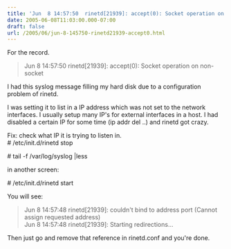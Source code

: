 ```yaml
---
title: 'Jun  8 14:57:50  rinetd[21939]: accept(0): Socket operation on non-socket'
date: 2005-06-08T11:03:00.000-07:00
draft: false
url: /2005/06/jun-8-145750-rinetd21939-accept0.html
---
```


For the record.  
  

> Jun 8 14:57:50 rinetd\[21939\]: accept(0): Socket operation on non-socket

  
  
I had this syslog message filling my hard disk due to a configuration problem of rinetd.  
  
I was setting it to list in a IP address which was not set to the network interfaces. I usually setup many IP's for external interfaces in a host. I had disabled a certain IP for some time (ip addr del ..) and rinetd got crazy.  
  
Fix: check what IP it is trying to listen in.  
\# /etc/init.d/rinetd stop  
  
\# tail -f /var/log/syslog |less  
  
in another screen:  
  
\# /etc/init.d/rinetd start  
  
You will see:  
  

> Jun 8 14:57:48 rinetd\[21939\]: couldn't bind to address port (Cannot assign requested address)  
> Jun 8 14:57:48 rinetd\[21939\]: Starting redirections...

  
  
Then just go and remove that reference in rinetd.conf and you're done.